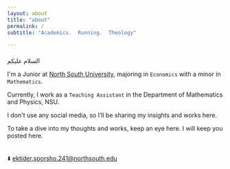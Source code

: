 ```yaml
---
layout: about
title: "about"
permalink: /
subtitle: "Academics.  Running.  Theology"

---
```


<br style="line-height:0.5;">
السلام عليكم


I'm a Junior at [North South University](https://www.northsouth.edu/), majoring in `Economics` with a minor in `Mathematics`.

Currently, I work as a `Teaching Assistant` in the Department of Mathematics and Physics, NSU.

I don't use any social media, so I’ll be sharing my insights and works here.

To take a dive into my thoughts and works, keep an eye here. I will keep you posted here.

<br style="line-height:0.5;">

⬇️ ektider.sporsho.241@northsouth.edu

